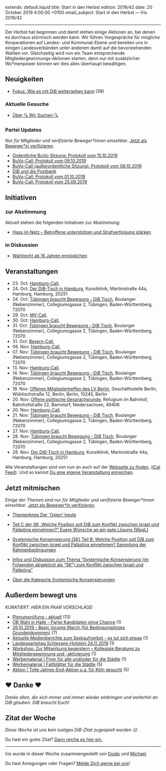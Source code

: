 
extends: default.liquid
title: Start in den Herbst
edition: 2019/42
date: 20 October 2019 4:00:00 +0100
email_subject: Start in den Herbst — Iris 2019/42

---

Der Herbst hat begonnen und damit stehen einige Aktionen an, bei denen es durchaus stürmisch werden kann. Wir führen Vorgespräche für mögliche Kooperationen auf Landes- und Kommunal-Ebene und bereiten uns in einigen Landesverbänden unter anderem damit auf die bevorstehenden Wahlen vor. Gleichzeitig wird nun ein Team entsprechende Mitgliedergewinnungs-Aktionen starten, denn nur mit zusätzlicher Wo*menpower können wir dies alles überhaupt bewältigen.

## Neuigkeiten

 - [Fokus: Wie es mit DiB weitergehen kann](https://marktplatz.bewegung.jetzt/t/fokus-wie-es-mit-dib-weitergehen-kann/32017) (39)

### Aktuelle Gesuche

 - [Über 🔍 Wir Suchen 🔍](https://marktplatz.bewegung.jetzt/t/ueber-wir-suchen/8837)

### Partei Updates

_Nur für Mitglieder und verifizierte Beweger\*innen einsehbar_. [Jetzt als Beweger\*in verifizieren](https://bewegung.jetzt/bewegerin-werden/).

 - [Ordentliche BuVo-Sitzung: Protokoll vom 15.10.2019](https://marktplatz.bewegung.jetzt/t/ordentliche-buvo-sitzung-protokoll-vom-15-10-2019/32088)
 - [BuVo-Call: Protokoll vom 09.10.2019](https://marktplatz.bewegung.jetzt/t/buvo-call-protokoll-vom-09-10-2019/31977)
 - [BuVo-Call (außerordentliche Sitzung): Protokoll vom 06.10.2019](https://marktplatz.bewegung.jetzt/t/buvo-call-ausserordentliche-sitzung-protokoll-vom-06-10-2019/31938)
 - [DiB und die Postbank](https://marktplatz.bewegung.jetzt/t/dib-und-die-postbank/31874)
 - [BuVo-Call: Protokoll vom 01.10.2019](https://marktplatz.bewegung.jetzt/t/buvo-call-protokoll-vom-01-10-2019/31861)
 - [BuVo-Call: Protokoll vom 25.09.2019](https://marktplatz.bewegung.jetzt/t/buvo-call-protokoll-vom-25-09-2019/31768)

## Initiativen

### zur Abstimmung
Aktuell stehen die folgenden Initiativen zur Abstimmung:

 - [Hass im Netz – Betroffene unterstützen und Strafverfolgung stärken](https://abstimmen.bewegung.jetzt/initiative/284-hass-im-netz-betroffene-unterstutzen-und-strafverfolgung-starken)

### in Diskussion
 - [Wahlrecht ab 16 Jahren ermöglichen](https://abstimmen.bewegung.jetzt/initiative/287-wahlrecht-ab-16-jahren-ermoglichen)


## Veranstaltungen

 - 23.&nbsp;Oct: [Hamburg-Call](https://bewegung.jetzt/veranstaltungen/hamburg-call-2-2019-10-23/), 
 - 24.&nbsp;Oct: [Der DiB-Tisch in Hamburg](https://bewegung.jetzt/veranstaltungen/der-dib-tisch-in-hamburg-2019-10-24/), Kunstklinik, Martinistraße 44a, Hamburg, Hamburg, 20251
 - 24.&nbsp;Oct: [Tübingen braucht Bewegung - DiB Tisch](https://bewegung.jetzt/veranstaltungen/tuebingen-braucht-bewegung-dib-tisch-2019-10-24/), Boulanger (Nebenzimmer), Collegiumsgasse 2, Tübingen, Baden-Württemberg, 72070
 - 29.&nbsp;Oct: [MV-Call](https://bewegung.jetzt/veranstaltungen/mv-call/), 
 - 30.&nbsp;Oct: [Hamburg-Call](https://bewegung.jetzt/veranstaltungen/hamburg-call-2-2019-10-30/), 
 - 31.&nbsp;Oct: [Tübingen braucht Bewegung - DiB Tisch](https://bewegung.jetzt/veranstaltungen/tuebingen-braucht-bewegung-dib-tisch-2019-10-31/), Boulanger (Nebenzimmer), Collegiumsgasse 2, Tübingen, Baden-Württemberg, 72070
 - 31.&nbsp;Oct: [Bayern-Call](https://bewegung.jetzt/veranstaltungen/bayern-call-2019-10-31/), 
 - 06.&nbsp;Nov: [Hamburg-Call](https://bewegung.jetzt/veranstaltungen/hamburg-call-2-2019-11-06/), 
 - 07.&nbsp;Nov: [Tübingen braucht Bewegung - DiB Tisch](https://bewegung.jetzt/veranstaltungen/tuebingen-braucht-bewegung-dib-tisch-2019-11-07/), Boulanger (Nebenzimmer), Collegiumsgasse 2, Tübingen, Baden-Württemberg, 72070
 - 13.&nbsp;Nov: [Hamburg-Call](https://bewegung.jetzt/veranstaltungen/hamburg-call-2-2019-11-13/), 
 - 14.&nbsp;Nov: [Tübingen braucht Bewegung - DiB Tisch](https://bewegung.jetzt/veranstaltungen/tuebingen-braucht-bewegung-dib-tisch-2019-11-14/), Boulanger (Nebenzimmer), Collegiumsgasse 2, Tübingen, Baden-Württemberg, 72070
 - 19.&nbsp;Nov: [Offenes Mitgliedertreffen des LV Berlin](https://bewegung.jetzt/veranstaltungen/offenes-mitgliedertreffen-des-lv-berlin/), Geschäftsstelle Berlin, Wühlischstraße 12, Berlin, Berlin, 10245, Berlin
 - 20.&nbsp;Nov: [Offene politische Gesprächsrunde](https://bewegung.jetzt/veranstaltungen/offene-politische-gespraechsrunde-2019-11-20/), Refugium im Bahnhof, Bahnhofstraße 22, Barnstorf, Niedersachsen, 49406
 - 20.&nbsp;Nov: [Hamburg-Call](https://bewegung.jetzt/veranstaltungen/hamburg-call-2-2019-11-20/), 
 - 21.&nbsp;Nov: [Tübingen braucht Bewegung - DiB Tisch](https://bewegung.jetzt/veranstaltungen/tuebingen-braucht-bewegung-dib-tisch-2019-11-21/), Boulanger (Nebenzimmer), Collegiumsgasse 2, Tübingen, Baden-Württemberg, 72070
 - 27.&nbsp;Nov: [Hamburg-Call](https://bewegung.jetzt/veranstaltungen/hamburg-call-2-2019-11-27/), 
 - 28.&nbsp;Nov: [Tübingen braucht Bewegung - DiB Tisch](https://bewegung.jetzt/veranstaltungen/tuebingen-braucht-bewegung-dib-tisch-2019-11-28/), Boulanger (Nebenzimmer), Collegiumsgasse 2, Tübingen, Baden-Württemberg, 72070
 - 28.&nbsp;Nov: [Der DiB-Tisch in Hamburg](https://bewegung.jetzt/veranstaltungen/der-dib-tisch-in-hamburg-2019-11-28/), Kunstklinik, Martinistraße 44a, Hamburg, Hamburg, 20251


Alle Veranstaltungen sind von nun an auch auf der [Webseite zu finden](https://bewegung.jetzt/veranstaltungen/), ([iCal Feed](https://bewegung.jetzt/?ical=1)). Und so kannst [Du eine eigene Veranstaltung einreichen](https://marktplatz.bewegung.jetzt/t/eine-veranstaltung-auf-der-webseite-einreichen/21379).

## Jetzt mitmischen

_Einige der Themen sind nur für Mitglieder und verifizierte Beweger\*innen einsehbar_. [Jetzt als Beweger\*in verifizieren](https://bewegung.jetzt/bewegerin-werden/).

 - [Themenkreis Der 'Osten' heute](https://marktplatz.bewegung.jetzt/t/themenkreis-der-osten-heute/20162)

 - [Teil C der SK „Welche Position soll DiB zum Konflikt zwischen Israel und Palästina einnehmen?“ Euere Wünsche an ein gute Lösung (WagL)](https://marktplatz.bewegung.jetzt/t/teil-c-der-sk-welche-position-soll-dib-zum-konflikt-zwischen-israel-und-palaestina-einnehmen-euere-wuensche-an-ein-gute-loesung-wagl/23423)
 - [Systemische Konsensierung (SK) Teil B: Welche Position soll DiB zum Konflikt zwischen Israel und Palästina einnehmen? Sammlung der Rahmenbedingungen](https://marktplatz.bewegung.jetzt/t/systemische-konsensierung-sk-teil-b-welche-position-soll-dib-zum-konflikt-zwischen-israel-und-palaestina-einnehmen-sammlung-der-rahmenbedingungen/22729)
 - [Infos und Diskussion zum Thema “Systemische Konsensierung (im Folgenden abgekürzt als “SK”) zum Konflikt zwischen Israel und Palästina”](https://marktplatz.bewegung.jetzt/t/infos-und-diskussion-zum-thema-systemische-konsensierung-im-folgenden-abgekuerzt-als-sk-zum-konflikt-zwischen-israel-und-palaestina/20677)
 - [Über die Kategorie Systemische Konsensierungen](https://marktplatz.bewegung.jetzt/t/ueber-die-kategorie-systemische-konsensierungen/12555)


## Außerdem bewegt uns

_KURATIERT. HIER EIN PAAR VORSCHLÄGE:_
 - [Plenumprüfung - aktuell](https://marktplatz.bewegung.jetzt/t/plenumpruefung-aktuell/32055) (13)
 - [OB Wahl in Halle - Partei Kandidaten ohne Chance](https://marktplatz.bewegung.jetzt/t/ob-wahl-in-halle-partei-kandidaten-ohne-chance/32046) (1)
 - [26.10.2019 - Basic Income March (für Bedingungsloses Grundeinkommen)](https://marktplatz.bewegung.jetzt/t/26-10-2019-basic-income-march-fuer-bedingungsloses-grundeinkommen/32102) (7)
 - [Aktuelle Medienberichte zum Sexkaufverbot - es tut sich etwas](https://marktplatz.bewegung.jetzt/t/aktuelle-medienberichte-zum-sexkaufverbot-es-tut-sich-etwas/32069) (1)
 - [Landesparteitag Schleswig-Holstein 24.11.2019](https://marktplatz.bewegung.jetzt/t/landesparteitag-schleswig-holstein-24-11-2019/32072) (1)
 - [Workshop: Zur Mitwirkung begeistern – Kollegiale Beratung zu Mitgliedergewinnung und -aktivierung](https://marktplatz.bewegung.jetzt/t/workshop-zur-mitwirkung-begeistern-kollegiale-beratung-zu-mitgliedergewinnung-und-aktivierung/32118) (1)
 - [Werbematerial | Flyer für alle und/oder für die Städte](https://marktplatz.bewegung.jetzt/t/werbematerial-flyer-fuer-alle-und-oder-fuer-die-staedte/32083) (1)
 - [Werbematerial | Faltblätter für die Städte](https://marktplatz.bewegung.jetzt/t/werbematerial-faltblaetter-fuer-die-staedte/32082) (5)
 - [Aktion | Tolle Jahres-End-Aktion u.a. für Köln gesucht](https://marktplatz.bewegung.jetzt/t/aktion-tolle-jahres-end-aktion-u-a-fuer-koeln-gesucht/32121) (5)

## ❤️ Danke ❤️
_Danke allen, die sich immer und immer wieder einbringen und weiterhin an DiB glauben. DiB braucht Euch!_

## Zitat der Woche
_Diese Woche ist uns kein lustiges DiB-Zitat zugespielt worden ☹._

Du hast ein gutes Zitat? [Dann reiche es hier ein.](https://marktplatz.bewegung.jetzt/t/lustige-dib-zitate/10175)


---

Iris wurde in dieser Woche zusammengestellt von [Guido](https://marktplatz.bewegung.jetzt/u/Guido/) und [Michael](https://marktplatz.bewegung.jetzt/u/MichaelVoss/).

Du hast Anregungen oder Fragen? [Melde Dich gerne bei uns](https://marktplatz.bewegung.jetzt/t/neu-iris-die-woechtliche-zusammenfasssung-zum-sonntagsbrunch/10990)!

